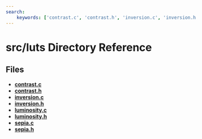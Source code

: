 ```yaml
---
search:
    keywords: ['contrast.c', 'contrast.h', 'inversion.c', 'inversion.h', 'luminosity.c', 'luminosity.h', 'sepia.c', 'sepia.h']
---
```


# src/luts Directory Reference

## Files

* **[contrast.c](contrast_8c.md)**
* **[contrast.h](contrast_8h.md)**
* **[inversion.c](inversion_8c.md)**
* **[inversion.h](inversion_8h.md)**
* **[luminosity.c](luminosity_8c.md)**
* **[luminosity.h](luminosity_8h.md)**
* **[sepia.c](sepia_8c.md)**
* **[sepia.h](sepia_8h.md)**

